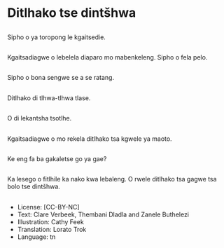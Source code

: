 # Ditlhako tse dintšhwa

##
Sipho o ya toropong le
kgaitsedie.

##
Kgaitsadiagwe o
lebelela diaparo mo
mabenkeleng.
Sipho o fela pelo.

##
Sipho o bona sengwe se
a se ratang.

##
Ditlhako di tlhwa-tlhwa
tlase.

##
O di lekantsha tsotlhe.

##
Kgaitsadiagwe o mo
rekela ditlhako tsa
kgwele ya maoto.

##
Ke eng fa ba gakaletse
go ya gae?

##
Ka lesego o fitlhile ka
nako kwa lebaleng.
O rwele ditlhako tsa
gagwe tsa bolo tse
dintšhwa.

##
* License: [CC-BY-NC]
* Text: Clare Verbeek, Thembani Dladla and Zanele Buthelezi
* Illustration: Cathy Feek
* Translation: Lorato Trok
* Language: tn
